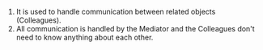 1. It is used to handle communication between related objects (Colleagues).
2. All communication is handled by the Mediator and the Colleagues don't need to know anything about each other.